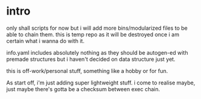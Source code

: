# intro

only shall scripts for now but i will add more bins/modularized files to be able to chain them. 
this is temp repo as it will be destroyed once i am certain what i wanna do with it.  

info.yaml includes absolutely nothing as they should be autogen-ed with premade structures but i haven't decided on data structure just yet. 

this is off-work/personal stuff, something like a hobby or for fun. 

As start off, i'm just adding super lightweight stuff.
i come to realise maybe, just maybe there's gotta be a checksum between exec chain. 